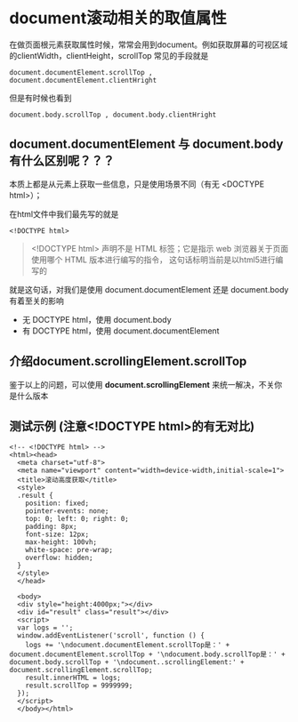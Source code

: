 # document滚动相关的取值属性

在做页面根元素获取属性时候，常常会用到document。例如获取屏幕的可视区域的clientWidth，clientHeight，scrollTop
常见的手段就是

```
document.documentElement.scrollTop , document.documentElement.clientHright
```
但是有时候也看到

```
document.body.scrollTop , document.body.clientHright 
```

## document.documentElement 与 document.body有什么区别呢？？？

本质上都是从元素上获取一些信息，只是使用场景不同（有无 &lt;DOCTYPE html&gt;）；

在html文件中我们最先写的就是

```
<!DOCTYPE html>
```
> &lt;!DOCTYPE html&gt; 声明不是 HTML 标签；它是指示 web 浏览器关于页面使用哪个 HTML 版本进行编写的指令， 这句话标明当前是以html5进行编写的

就是这句话，对我们是使用 document.documentElement 还是 document.body 有着至关的影响

- 无 DOCTYPE html，使用 document.body
- 有 DOCTYPE html，使用 document.documentElement

## 介绍document.scrollingElement.scrollTop

鉴于以上的问题，可以使用 **document.scrollingElement** 来统一解决，不关你是什么版本

## 测试示例 (注意&lt;!DOCTYPE html&gt;的有无对比)

```
<!-- <!DOCTYPE html> -->
<html><head>
  <meta charset="utf-8">
  <meta name="viewport" content="width=device-width,initial-scale=1">
  <title>滚动高度获取</title>
  <style>
  .result {
    position: fixed;
    pointer-events: none;	
    top: 0; left: 0; right: 0;
    padding: 8px;
    font-size: 12px;
    max-height: 100vh;
    white-space: pre-wrap;
    overflow: hidden;
  }
  </style>
  </head>
  
  <body>
  <div style="height:4000px;"></div>
  <div id="result" class="result"></div>
  <script>
  var logs = '';
  window.addEventListener('scroll', function () {
    logs += '\ndocument.documentElement.scrollTop是：' + document.documentElement.scrollTop + '\ndocument.body.scrollTop是：' + document.body.scrollTop + '\ndocument..scrollingElement:' + document.scrollingElement.scrollTop;
    result.innerHTML = logs;
    result.scrollTop = 9999999;
  });
  </script>
  </body></html>
```